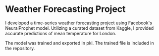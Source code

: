 # Weather Forecasting Project

I developed a time-series weather forecasting project using Facebook's NeuralProphet model. Utilizing a curated dataset from Kaggle, I provided accurate predictions of mean temperature for London. 

The model was trained and exported in pkl. The trained file is included in the repository.
